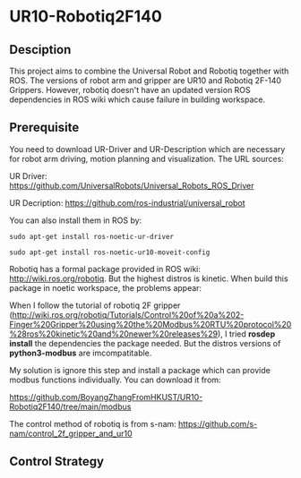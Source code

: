 # UR10-Robotiq2F140
## Desciption
This project aims to combine the Universal Robot and Robotiq together with ROS. The versions of robot arm and gripper are UR10 and Robotiq 2F-140 Grippers.
However, robotiq doesn't have an updated version ROS dependencies in ROS wiki which cause failure in building workspace. 
## Prerequisite
You need to download UR-Driver and UR-Description which are necessary for robot arm driving, motion planning and visualization.
The URL sources:

UR Driver: https://github.com/UniversalRobots/Universal_Robots_ROS_Driver

UR Decription: https://github.com/ros-industrial/universal_robot

You can also install them in ROS by:

```sudo apt-get install ros-noetic-ur-driver```

```sudo apt-get install ros-noetic-ur10-moveit-config```

Robotiq has a formal package provided in ROS wiki: http://wiki.ros.org/robotiq. But the highest distros is kinetic. When build this package in noetic workspace, the problems appear:

When I follow the tutorial of robotiq 2F gripper (http://wiki.ros.org/robotiq/Tutorials/Control%20of%20a%202-Finger%20Gripper%20using%20the%20Modbus%20RTU%20protocol%20%28ros%20kinetic%20and%20newer%20releases%29), I tried **rosdep install** the dependencies the package needed. But the distros versions of **python3-modbus** are imcompatitable. 

My solution is ignore this step and install a package which can provide modbus functions individually. You can download it from:

https://github.com/BoyangZhangFromHKUST/UR10-Robotiq2F140/tree/main/modbus

The control method of robotiq is from s-nam: https://github.com/s-nam/control_2f_gripper_and_ur10

## Control Strategy

